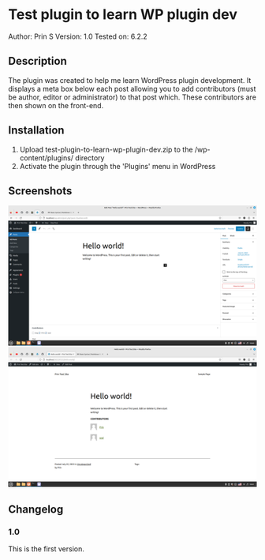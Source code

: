 # Test plugin to learn WP plugin dev

Author: Prin S
Version: 1.0
Tested on: 6.2.2

## Description

The plugin was created to help me learn WordPress plugin development. It displays a meta box below each post allowing you to add contributors (must be author, editor or administrator) to that post which. These contributors are then shown on the front-end.

## Installation

1. Upload test-plugin-to-learn-wp-plugin-dev.zip to the /wp-content/plugins/ directory
2. Activate the plugin through the 'Plugins' menu in WordPress

## Screenshots

![Screenshot 1](assets/learn-wp-plugin-dev-screen-1.png "Admin Side")
![Screenshot 2](assets/learn-wp-plugin-dev-screen-2.png "Front-End")

## Changelog

### 1.0
This is the first version.